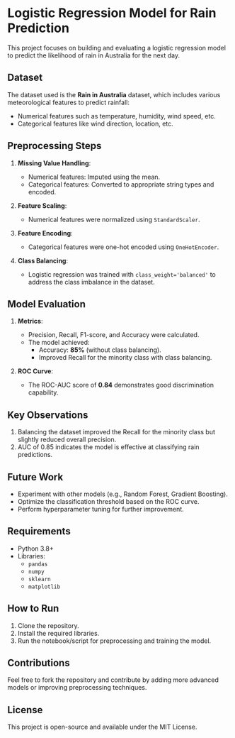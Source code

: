 
# Logistic Regression Model for Rain Prediction

This project focuses on building and evaluating a logistic regression model to predict the likelihood of rain in Australia for the next day.

## Dataset
The dataset used is the **Rain in Australia** dataset, which includes various meteorological features to predict rainfall:
- Numerical features such as temperature, humidity, wind speed, etc.
- Categorical features like wind direction, location, etc.

## Preprocessing Steps
1. **Missing Value Handling**:
   - Numerical features: Imputed using the mean.
   - Categorical features: Converted to appropriate string types and encoded.

2. **Feature Scaling**:
   - Numerical features were normalized using `StandardScaler`.

3. **Feature Encoding**:
   - Categorical features were one-hot encoded using `OneHotEncoder`.

4. **Class Balancing**:
   - Logistic regression was trained with `class_weight='balanced'` to address the class imbalance in the dataset.

## Model Evaluation
1. **Metrics**:
   - Precision, Recall, F1-score, and Accuracy were calculated.
   - The model achieved:
     - Accuracy: **85%** (without class balancing).
     - Improved Recall for the minority class with class balancing.

2. **ROC Curve**:
   - The ROC-AUC score of **0.84** demonstrates good discrimination capability.

## Key Observations
1. Balancing the dataset improved the Recall for the minority class but slightly reduced overall precision.
2. AUC of 0.85 indicates the model is effective at classifying rain predictions.

## Future Work
- Experiment with other models (e.g., Random Forest, Gradient Boosting).
- Optimize the classification threshold based on the ROC curve.
- Perform hyperparameter tuning for further improvement.

## Requirements
- Python 3.8+
- Libraries:
  - `pandas`
  - `numpy`
  - `sklearn`
  - `matplotlib`

## How to Run
1. Clone the repository.
2. Install the required libraries.
3. Run the notebook/script for preprocessing and training the model.

## Contributions
Feel free to fork the repository and contribute by adding more advanced models or improving preprocessing techniques.

## License
This project is open-source and available under the MIT License.
